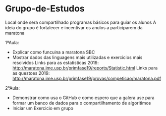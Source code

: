 # Grupo-de-Estudos
Local onde sera compartilhado programas básicos para guiar os alunos 
A ideia do grupo é fortalecer e incentivar os anulos a participarem da maratona

1ºAula:
 - Explicar como funcuina a maratona SBC
 - Mostrar dados das linguagens mais utilizadas e exercicios mais resolvidos
 Links para as estatisticas 2019: 
 http://maratona.ime.usp.br/primfase19/reports/Statistic.html
 Links para as questoes 2019:
 http://maratona.ime.usp.br/primfase19/provas/competicao/maratona.pdf
 
 2ªAula:
  - Demonstrar como usa o GitHub e como espero que a galera use para formar um banco
  de dados para o compartilhamento de algoritimos
  - Iniciar um Exercicio em grupo 
